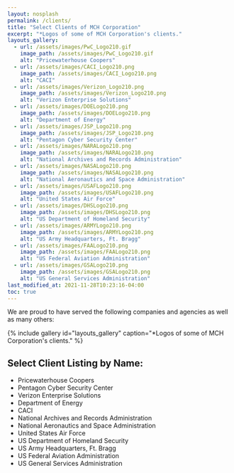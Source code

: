 ```yaml
---
layout: nosplash
permalink: /clients/
title: "Select Clients of MCH Corporation"
excerpt: "*Logos of some of MCH Corporation's clients."
layouts_gallery:
  - url: /assets/images/PwC_Logo210.gif
    image_path: /assets/images/PwC_Logo210.gif
    alt: "Pricewaterhouse Coopers"
  - url: /assets/images/CACI_Logo210.png
    image_path: /assets/images/CACI_Logo210.png
    alt: "CACI"
  - url: /assets/images/Verizon_Logo210.png
    image_path: /assets/images/Verizon_Logo210.png
    alt: "Verizon Enterprise Solutions"
  - url: /assets/images/DOELogo210.png
    image_path: /assets/images/DOELogo210.png
    alt: "Department of Energy"  
  - url: /assets/images/JSP_Logo210.png
    image_path: /assets/images/JSP_Logo210.png
    alt: "Pentagon Cyber Security Center"
  - url: /assets/images/NARALogo210.png
    image_path: /assets/images/NARALogo210.png
    alt: "National Archives and Records Administration"
  - url: /assets/images/NASALogo210.png
    image_path: /assets/images/NASALogo210.png
    alt: "National Aeronautics and Space Administration"
  - url: /assets/images/USAFLogo210.png
    image_path: /assets/images/USAFLogo210.png
    alt: "United States Air Force"
  - url: /assets/images/DHSLogo210.png
    image_path: /assets/images/DHSLogo210.png
    alt: "US Department of Homeland Security"
  - url: /assets/images/ARMYLogo210.png
    image_path: /assets/images/ARMYLogo210.png
    alt: "US Army Headquarters, Ft. Bragg"
  - url: /assets/images/FAALogo210.png
    image_path: /assets/images/FAALogo210.png
    alt: "US Federal Aviation Administration"
  - url: /assets/images/GSALogo210.png
    image_path: /assets/images/GSALogo210.png
    alt: "US General Services Administration"
last_modified_at: 2021-11-28T10:23:16-04:00
toc: true
---
```


We are proud to have served the following companies and agencies as well as many others:

{% include gallery id="layouts_gallery" caption="*Logos of some of MCH Corporation's clients." %}

## Select Client Listing by Name:

- Pricewaterhouse Coopers
- Pentagon Cyber Security Center
- Verizon Enterprise Solutions
- Department of Energy
- CACI
- National Archives and Records Administration
- National Aeronautics and Space Administration
- United States Air Force
- US Department of Homeland Security
- US Army Headquarters, Ft. Bragg
- US Federal Aviation Administration
- US General Services Administration
